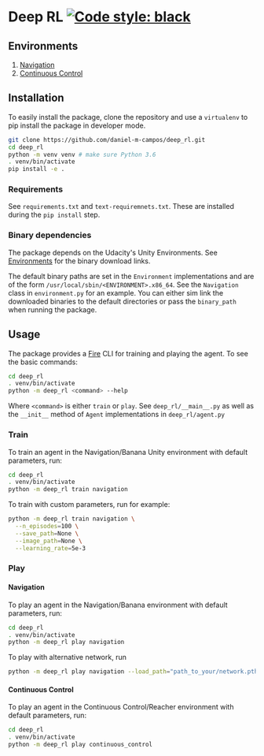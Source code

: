 # Deep RL [![Code style: black](https://img.shields.io/badge/code%20style-black-000000.svg)](https://github.com/psf/black)

## Environments

1. [Navigation](docs/Navigation.md)
2. [Continuous Control](docs/ContinuousControl.md)

## Installation

To easily install the package, clone the repository and use a `virtualenv` to pip install the package in developer mode.

```bash
git clone https://github.com/daniel-m-campos/deep_rl.git
cd deep_rl
python -m venv venv # make sure Python 3.6
. venv/bin/activate
pip install -e .
```

### Requirements

See `requirements.txt` and `text-requiremnets.txt`. These are installed during the `pip install` step.

### Binary dependencies

The package depends on the Udacity's Unity Environments. See [Environments](#Environments) for the binary download
links.

The default binary paths are set in the `Environment` implementations and are of the
form `/usr/local/sbin/<ENVIRONMENT>.x86_64`. See the `Navigation` class in `environment.py` for an example. You can
either sim link the downloaded binaries to the default directories or pass the `binary_path` when running the package.

## Usage

The package provides a [Fire](https://github.com/google/python-fire) CLI for training and playing the agent. To see the
basic commands:

```bash
cd deep_rl
. venv/bin/activate
python -m deep_rl <command> --help
```

Where `<command>` is either `train` or `play`. See `deep_rl/__main__.py` as well as the `__init__` method of `Agent`
implementations in `deep_rl/agent.py`

### Train

To train an agent in the Navigation/Banana Unity environment with default parameters, run:

```bash
cd deep_rl
. venv/bin/activate
python -m deep_rl train navigation
```

To train with custom parameters, run for example:

```bash
python -m deep_rl train navigation \
  --n_episodes=100 \
  --save_path=None \
  --image_path=None \
  --learning_rate=5e-3
```

### Play

#### Navigation

To play an agent in the Navigation/Banana environment with default parameters, run:

```bash
cd deep_rl
. venv/bin/activate
python -m deep_rl play navigation
```

To play with alternative network, run

```bash
python -m deep_rl play navigation --load_path="path_to_your/network.pth"
```

#### Continuous Control

To play an agent in the Continuous Control/Reacher environment with default parameters, run:

```bash
cd deep_rl
. venv/bin/activate
python -m deep_rl play continuous_control
```
